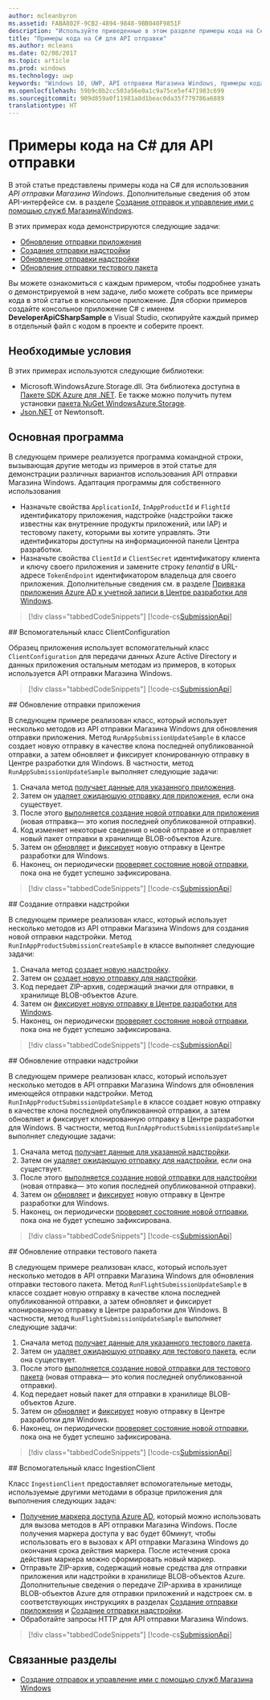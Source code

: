 ```yaml
---
author: mcleanbyron
ms.assetid: FABA802F-9CB2-4894-9848-9BB040F9851F
description: "Используйте приведенные в этом разделе примеры кода на C#, чтобы подробнее ознакомиться с работой API отправки Магазина Windows."
title: "Примеры кода на C# для API отправки"
ms.author: mcleans
ms.date: 02/08/2017
ms.topic: article
ms.prod: windows
ms.technology: uwp
keywords: "Windows 10, UWP, API отправки Магазина Windows, примеры кода"
ms.openlocfilehash: 59b9c0b2cc503a56e0a1c9a75ce5ef471983c699
ms.sourcegitcommit: 909d859a0f11981a8d1beac0da35f779786a6889
translationtype: HT
---
```

# <a name="c-code-examples-for-the-submission-api"></a>Примеры кода на C# для API отправки

В этой статье представлены примеры кода на C# для использования *API отправки Магазина Windows*. Дополнительные сведения об этом API-интерфейсе см. в разделе [Создание отправок и управление ими с помощью служб МагазинаWindows](create-and-manage-submissions-using-windows-store-services.md).

В этих примерах кода демонстрируются следующие задачи:

* [Обновление отправки приложения](#update-app-submission)
* [Создание отправки надстройки](#create-add-on-submission)
* [Обновление отправки надстройки](#update-add-on-submission)
* [Обновление отправки тестового пакета](#update-flight-submission)

Вы можете ознакомиться с каждым примером, чтобы подробнее узнать о демонстрируемой в нем задаче, либо можете собрать все примеры кода в этой статье в консольное приложение. Для сборки примеров создайте консольное приложение C# с именем **DeveloperApiCSharpSample** в Visual Studio, скопируйте каждый пример в отдельный файл с кодом в проекте и соберите проект.

## <a name="prerequisites"></a>Необходимые условия

В этих примерах используются следующие библиотеки:

* Microsoft.WindowsAzure.Storage.dll. Эта библиотека доступна в [Пакете SDK Azure для .NET](https://azure.microsoft.com/downloads/). Ее также можно получить путем установки [пакета NuGet WindowsAzure.Storage](https://www.nuget.org/packages/WindowsAzure.Storage).
* [Json.NET](http://www.newtonsoft.com/json) от Newtonsoft.

## <a name="main-program"></a>Основная программа

В следующем примере реализуется программа командной строки, вызывающая другие методы из примеров в этой статье для демонстрации различных вариантов использования API отправки Магазина Windows. Адаптация программы для собственного использования

* Назначьте свойства ```ApplicationId```, ```InAppProductId``` и ```FlightId``` идентификатору приложения, надстройке (надстройки также известны как внутренние продукты приложений, или IAP) и тестовому пакету, которыми вы хотите управлять. Эти идентификаторы доступны на информационной панели Центра разработки.
* Назначьте свойства ```ClientId``` и ```ClientSecret``` идентификатору клиента и ключу своего приложения и замените строку *tenantid* в URL-адресе ```TokenEndpoint``` идентификатором владельца для своего приложения. Дополнительные сведения см. в разделе [Привязка приложения Azure AD к учетной записи в Центре разработки для Windows](create-and-manage-submissions-using-windows-store-services.md#how-to-associate-an-azure-ad-application-with-your-windows-dev-center-account).

> [!div class="tabbedCodeSnippets"]
[!code-cs[SubmissionApi](./code/StoreServicesExamples_Submission/cs/Program.cs#Main)]

<span id="clientconfiguration" />
## <a name="clientconfiguration-helper-class"></a>Вспомогательный класс ClientConfiguration

Образец приложения использует вспомогательный класс ```ClientConfiguration``` для передачи данных Azure Active Directory и данных приложения остальным методам из примеров, в которых используется API отправки Магазина Windows.

> [!div class="tabbedCodeSnippets"]
[!code-cs[SubmissionApi](./code/StoreServicesExamples_Submission/cs/ClientConfiguration.cs#ClientConfiguration)]

<span id="update-app-submission" />
## <a name="update-an-app-submission"></a>Обновление отправки приложения

В следующем примере реализован класс, который использует несколько методов из API отправки Магазина Windows для обновления отправки приложения. Метод ```RunAppSubmissionUpdateSample``` в классе создает новую отправку в качестве клона последней опубликованной отправки, а затем обновляет и фиксирует клонированную отправку в Центре разработки для Windows. В частности, метод ```RunAppSubmissionUpdateSample``` выполняет следующие задачи:

1. Сначала метод [получает данные для указанного приложения](get-an-app.md).
2. Затем он [удаляет ожидающую отправку для приложения](delete-an-app-submission.md), если она существует.
3. После этого [выполняется создание новой отправки для приложения](create-an-app-submission.md) (новая отправка— это копия последней опубликованной отправки).
4. Код изменяет некоторые сведения о новой отправке и отправляет новый пакет отправки в хранилище BLOB-объектов Azure.
5. Затем он [обновляет](update-an-app-submission.md) и [фиксирует](commit-an-app-submission.md) новую отправку в Центре разработки для Windows.
6. Наконец, он периодически [проверяет состояние новой отправки](get-status-for-an-app-submission.md), пока она не будет успешно зафиксирована.

> [!div class="tabbedCodeSnippets"]
[!code-cs[SubmissionApi](./code/StoreServicesExamples_Submission/cs/AppSubmissionUpdateSample.cs#AppSubmissionUpdateSample)]

<span id="create-add-on-submission" />
## <a name="create-a-new-add-on-submission"></a>Создание отправки надстройки

В следующем примере реализован класс, который использует несколько методов из API отправки Магазина Windows для создания новой отправки надстройки. Метод ```RunInAppProductSubmissionCreateSample``` в классе выполняет следующие задачи:

1. Сначала метод [создает новую надстройку](create-an-add-on.md).
2. Затем он [создает новую отправку для надстройки](create-an-add-on-submission.md).
3. Код передает ZIP-архив, содержащий значки для отправки, в хранилище BLOB-объектов Azure.
4. Затем он [фиксирует новую отправку в Центре разработки для Windows](commit-an-add-on-submission.md).
5. Наконец, он периодически [проверяет состояние новой отправки](get-status-for-an-add-on-submission.md), пока она не будет успешно зафиксирована.

> [!div class="tabbedCodeSnippets"]
[!code-cs[SubmissionApi](./code/StoreServicesExamples_Submission/cs/InAppProductSubmissionCreateSample.cs#InAppProductSubmissionCreateSample)]

<span id="update-add-on-submission" />
## <a name="update-an-add-on-submission"></a>Обновление отправки надстройки

В следующем примере реализован класс, который использует несколько методов в API отправки Магазина Windows для обновления имеющейся отправки надстройки. Метод ```RunInAppProductSubmissionUpdateSample``` в классе создает новую отправку в качестве клона последней опубликованной отправки, а затем обновляет и фиксирует клонированную отправку в Центре разработки для Windows. В частности, метод ```RunInAppProductSubmissionUpdateSample``` выполняет следующие задачи:

1. Сначала метод [получает данные для указанной надстройки](get-an-add-on.md).
2. Затем он [удаляет ожидающую отправку для надстройки](delete-an-add-on-submission.md), если она существует.
3. После этого [выполняется создание новой отправки для надстройки](create-an-add-on-submission.md) (новая отправка— это копия последней опубликованной отправки).
5. Затем он [обновляет](update-an-add-on-submission.md) и [фиксирует](commit-an-add-on-submission.md) новую отправку в Центре разработки для Windows.
6. Наконец, он периодически [проверяет состояние новой отправки](get-status-for-an-add-on-submission.md), пока она не будет успешно зафиксирована.

> [!div class="tabbedCodeSnippets"]
[!code-cs[SubmissionApi](./code/StoreServicesExamples_Submission/cs/InAppProductSubmissionUpdateSample.cs#InAppProductSubmissionUpdateSample)]

<span id="update-flight-submission" />
## <a name="update-a-package-flight-submission"></a>Обновление отправки тестового пакета

В следующем примере реализован класс, который использует несколько методов в API отправки Магазина Windows для обновления отправки тестового пакета. Метод ```RunFlightSubmissionUpdateSample``` в классе создает новую отправку в качестве клона последней опубликованной отправки, а затем обновляет и фиксирует клонированную отправку в Центре разработки для Windows. В частности, метод ```RunFlightSubmissionUpdateSample``` выполняет следующие задачи:

1. Сначала метод [получает данные для указанного тестового пакета](get-a-flight.md).
2. Затем он [удаляет ожидающую отправку для тестового пакета](delete-a-flight-submission.md), если она существует.
3. После этого [выполняется создание новой отправки для тестового пакета](create-a-flight-submission.md) (новая отправка— это копия последней опубликованной отправки).
4. Код передает новый пакет для отправки в хранилище BLOB-объектов Azure.
5. Затем он [обновляет](update-a-flight-submission.md) и [фиксирует](commit-a-flight-submission.md) новую отправку в Центре разработки для Windows.
6. Наконец, он периодически [проверяет состояние новой отправки](get-status-for-a-flight-submission.md), пока она не будет успешно зафиксирована.

> [!div class="tabbedCodeSnippets"]
[!code-cs[SubmissionApi](./code/StoreServicesExamples_Submission/cs/FlightSubmissionUpdateSample.cs#FlightSubmissionUpdateSample)]

<span id="ingestionclient" />
## <a name="ingestionclient-helper-class"></a>Вспомогательный класс IngestionClient

Класс ```IngestionClient``` предоставляет вспомогательные методы, используемые другими методами в образце приложения для выполнения следующих задач:

* [Получение маркера доступа Azure AD](create-and-manage-submissions-using-windows-store-services.md#obtain-an-azure-ad-access-token), который можно использовать для вызова методов в API отправки Магазина Windows. После получения маркера доступа у вас будет 60минут, чтобы использовать его в вызовах к API отправки Магазина Windows до окончания срока действия маркера. После истечения срока действия маркера можно сформировать новый маркер.
* Отправьте ZIP-архив, содержащий новые средства для отправки приложения или надстройки в хранилище BLOB-объектов Azure. Дополнительные сведения о передаче ZIP-архива в хранилище BLOB-объектов Azure для отправки приложений и надстроек см. в соответствующих инструкциях в разделах [Создание отправки приложения](manage-app-submissions.md#create-an-app-submission) и [Создание отправки надстройки](manage-add-on-submissions.md#create-an-add-on-submission).
* Обработайте запросы HTTP для API отправки Магазина Windows.

> [!div class="tabbedCodeSnippets"]
[!code-cs[SubmissionApi](./code/StoreServicesExamples_Submission/cs/IngestionClient.cs#IngestionClient)]

## <a name="related-topics"></a>Связанные разделы

* [Создание отправок и управление ими с помощью служб Магазина Windows](create-and-manage-submissions-using-windows-store-services.md)
